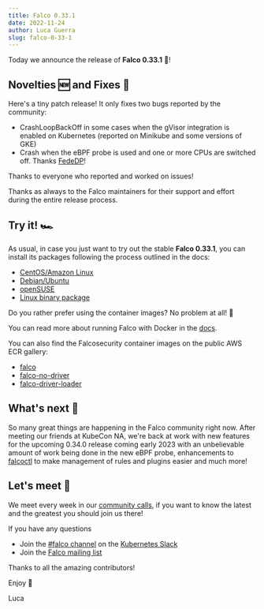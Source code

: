 ```yaml
---
title: Falco 0.33.1
date: 2022-11-24
author: Luca Guerra
slug: falco-0-33-1
---
```


Today we announce the release of **Falco 0.33.1** 🦅!

## Novelties 🆕 and Fixes 🐛

Here's a tiny patch release! It only fixes two bugs reported by the community:
* CrashLoopBackOff in some cases when the gVisor integration is enabled on Kubernetes (reported on Minikube and some versions of GKE)
* Crash when the eBPF probe is used and one or more CPUs are switched off. Thanks [FedeDP](https://github.com/FedeDP)!

Thanks to everyone who reported and worked on issues!

Thanks as always to the Falco maintainers for their support and effort during the entire release process.

## Try it! 🏎️

As usual, in case you just want to try out the stable **Falco 0.33.1**, you can install its packages following the process outlined in the docs:

* [CentOS/Amazon Linux](https://falco.org/docs/getting-started/installation/#centos-rhel)
* [Debian/Ubuntu](https://falco.org/docs/getting-started/installation/#debian)
* [openSUSE](https://falco.org/docs/getting-started/installation/#suse)
* [Linux binary package](https://falco.org/docs/getting-started/installation/#linux-binary)

Do you rather prefer using the container images? No problem at all! 🐳

You can read more about running Falco with Docker in the [docs](https://falco.org/docs/getting-started/running/#docker).

You can also find the Falcosecurity container images on the public AWS ECR gallery:

* [falco](https://gallery.ecr.aws/falcosecurity/falco)
* [falco-no-driver](https://gallery.ecr.aws/falcosecurity/falco-no-driver)
* [falco-driver-loader](https://gallery.ecr.aws/falcosecurity/falco-driver-loader)

## What's next 🔮

So many great things are happening in the Falco community right now. After meeting our friends at KubeCon NA, we're back at work with new features for the upcoming 0.34.0 release coming early 2023 with an unbelievable amount of work being done in the new eBPF probe, enhancements to [falcoctl](https://github.com/falcosecurity/falcoctl) to make management of rules and plugins easier and much more!

## Let's meet 🤝

We meet every week in our [community calls](https://github.com/falcosecurity/community),
if you want to know the latest and the greatest you should join us there!

If you have any questions

* Join the [#falco channel](https://kubernetes.slack.com/messages/falco) on the [Kubernetes Slack](https://slack.k8s.io)
* Join the [Falco mailing list](https://lists.cncf.io/g/cncf-falco-dev)

Thanks to all the amazing contributors!

Enjoy 🎉

Luca
